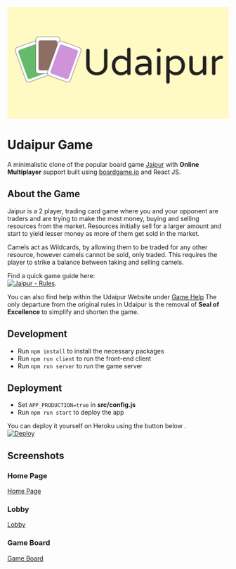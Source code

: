 ![Header](src/assets/UdaipurCover.png)

# Udaipur Game

A minimalistic clone of the popular board game [Jaipur](https://boardgamegeek.com/boardgame/54043/jaipur) with **Online Multiplayer** support built using [boardgame.io](github.com/nicoldavis/boardgame.io) and React JS.

## About the Game

Jaipur is a 2 player, trading card game where you and your opponent are traders and are trying to make the most money, buying and selling resources from the market. Resources initially sell for a larger amount and start to yield lesser money as more of them get sold in the market.

Camels act as Wildcards, by allowing them to be traded for any other resource, however camels cannot be sold, only traded. This requires the player to strike a balance between taking and selling camels.

Find a quick game guide here:  
[![Jaipur - Rules](https://img.youtube.com/vi/SD3g4gOf_N8/0.jpg)](https://www.youtube.com/watch?v=SD3g4gOf_N8).

You can also find help within the Udaipur Website under [Game Help]()
The only departure from the original rules in Udaipur is the removal of **Seal of Excellence** to simplify and shorten the game.

## Development

- Run `npm install` to install the necessary packages
- Run `npm run client` to run the front-end client
- Run `npm run server` to run the game server

## Deployment

- Set `APP_PRODUCTION=true` in **src/config.js**
- Run `npm run start` to deploy the app

You can deploy it yourself on Heroku using the button below .  
 [![Deploy](https://www.herokucdn.com/deploy/button.svg)](https://heroku.com/deploy?template=https://github.com/skvrahul/udaipur-game/tree/deploy_heroku)

## Screenshots

### Home Page

[Home Page](demo/udaipur_homePage.gif)

### Lobby

[Lobby](demo/udaipur_lobby.png)

### Game Board

[Game Board](demo/udaipur_board.png)
